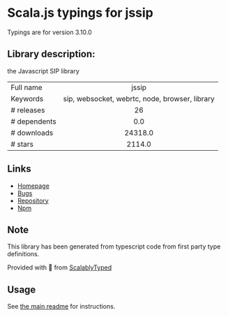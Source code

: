 
# Scala.js typings for jssip

Typings are for version 3.10.0

## Library description:
the Javascript SIP library

|                    |                 |
| ------------------ | :-------------: |
| Full name          | jssip |
| Keywords           | sip, websocket, webrtc, node, browser, library |
| # releases         | 26 |
| # dependents       | 0.0 |
| # downloads        | 24318.0 |
| # stars            | 2114.0 |

## Links
- [Homepage](https://jssip.net)
- [Bugs](https://github.com/versatica/JsSIP/issues)
- [Repository](https://github.com/versatica/JsSIP)
- [Npm](https://www.npmjs.com/package/jssip)
    


## Note
This library has been generated from typescript code from first party type definitions.

Provided with :purple_heart: from [ScalablyTyped](https://github.com/oyvindberg/ScalablyTyped)

## Usage
See [the main readme](../../readme.md) for instructions.


